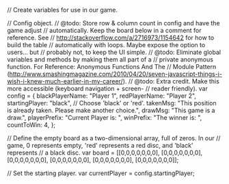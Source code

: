// Create variables for use in our game.

// Config object.
// @todo: Store row & column count in config and have the game adjust
//        automatically. Keep the board below in a comment for reference. See
//        http://stackoverflow.com/a/2716973/1154642 for how to build the table
//        automatically with loops. Maybe expose the option to users... but
//        probably not, to keep the UI simple.
// @todo: Eliminate global variables and methods by making them all part of a
//        private anonymous function. For Reference: Anonymous Functions And The
//        Module Pattern (http://www.smashingmagazine.com/2010/04/20/seven-javascript-things-i-wish-i-knew-much-earlier-in-my-career/).
// @todo: Extra credit. Make this more accessible (keyboard navigation + screen-
//        reader friendly).
var config = {
        blackPlayerName: "Player 1",
        redPlayerName: "Player 2",
        startingPlayer: "black", // Choose 'black' or 'red'.
        takenMsg: "This position is already taken. Please make another choice.",
        drawMsg: "This game is a draw.",
        playerPrefix: "Current Player is: ",
        winPrefix: "The winner is: ",
        countToWin: 4,
    };

// Define the empty board as a two-dimensional array, full of zeros. In our
// game, 0 represents empty, 'red' represents a red disc, and 'black' represents
// a black disc.
var board = [[0,0,0,0,0,0,0],
             [0,0,0,0,0,0,0],
             [0,0,0,0,0,0,0],
             [0,0,0,0,0,0,0],
             [0,0,0,0,0,0,0],
             [0,0,0,0,0,0,0]];

// Set the starting player.
var currentPlayer = config.startingPlayer;
